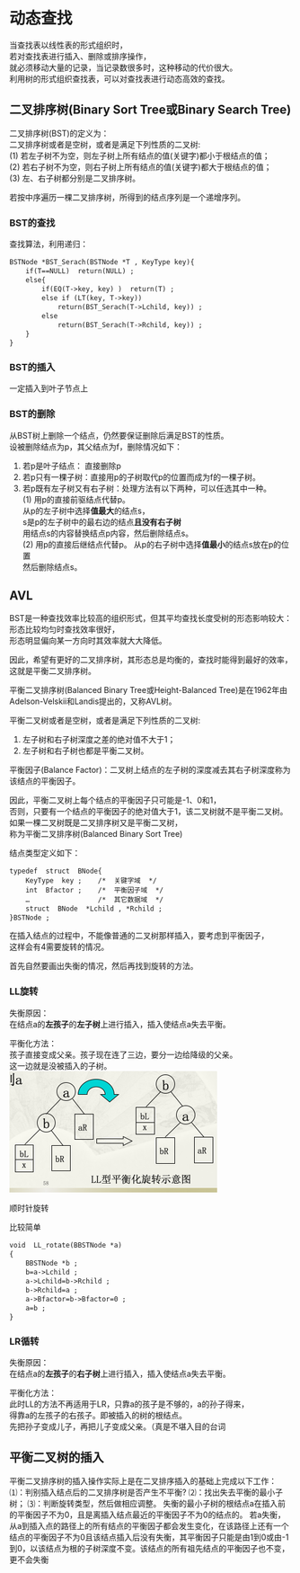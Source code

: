 # 动态查找

当查找表以线性表的形式组织时，  
若对查找表进行插入、删除或排序操作，  
就必须移动大量的记录，当记录数很多时，这种移动的代价很大。  
利用树的形式组织查找表，可以对查找表进行动态高效的查找。

## 二叉排序树(Binary Sort Tree或Binary Search Tree)

二叉排序树(BST)的定义为：  
二叉排序树或者是空树，或者是满足下列性质的二叉树:  
(1) 若左子树不为空，则左子树上所有结点的值(关键字)都小于根结点的值；  
(2) 若右子树不为空，则右子树上所有结点的值(关键字)都大于根结点的值；  
(3) 左、右子树都分别是二叉排序树。

若按中序遍历一棵二叉排序树，所得到的结点序列是一个递增序列。

### BST的查找

查找算法，利用递归：

    BSTNode *BST_Serach(BSTNode *T , KeyType key){  
        if(T==NULL)  return(NULL) ;
        else{  
            if(EQ(T->key, key) )  return(T) ;
            else if (LT(key, T->key))
                return(BST_Serach(T->Lchild, key)) ;
            else
                return(BST_Serach(T->Rchild, key)) ;
        }
    }

### BST的插入

一定插入到叶子节点上

### BST的删除

从BST树上删除一个结点，仍然要保证删除后满足BST的性质。  
设被删除结点为p，其父结点为f，删除情况如下：  
1. 若p是叶子结点： 直接删除p  
2. 若p只有一棵子树：直接用p的子树取代p的位置而成为f的一棵子树。  
3. 若p既有左子树又有右子树：处理方法有以下两种，可以任选其中一种。  
(1) 用p的直接前驱结点代替p。  
从p的左子树中选择**值最大**的结点s，  
s是p的左子树中的最右边的结点**且没有右子树**  
用结点s的内容替换结点p内容，然后删除结点s。  
(2) 用p的直接后继结点代替p。
从p的右子树中选择**值最小**的结点s放在p的位置  
然后删除结点s。

## AVL

BST是一种查找效率比较高的组织形式，但其平均查找长度受树的形态影响较大：  
形态比较均匀时查找效率很好，  
形态明显偏向某一方向时其效率就大大降低。

因此，希望有更好的二叉排序树，其形态总是均衡的，查找时能得到最好的效率，这就是平衡二叉排序树。

平衡二叉排序树(Balanced Binary Tree或Height-Balanced Tree)是在1962年由Adelson-Velskii和Landis提出的，又称AVL树。

平衡二叉树或者是空树，或者是满足下列性质的二叉树:

1. 左子树和右子树深度之差的绝对值不大于1；
2. 左子树和右子树也都是平衡二叉树。

平衡因子(Balance Factor)：二叉树上结点的左子树的深度减去其右子树深度称为该结点的平衡因子。

因此，平衡二叉树上每个结点的平衡因子只可能是-1、0和1，  
否则，只要有一个结点的平衡因子的绝对值大于1，该二叉树就不是平衡二叉树。  
如果一棵二叉树既是二叉排序树又是平衡二叉树，  
称为平衡二叉排序树(Balanced Binary Sort Tree) 

结点类型定义如下：

    typedef  struct  BNode{  
        KeyType  key ;    /*  关键字域  */
        int  Bfactor ;    /*  平衡因子域  */
        …                 /*  其它数据域  */
        struct  BNode  *Lchild , *Rchild ;
    }BSTNode ; 

在插入结点的过程中，不能像普通的二叉树那样插入，要考虑到平衡因子，  
这样会有4需要旋转的情况。

首先自然要画出失衡的情况，然后再找到旋转的方法。

### LL旋转

失衡原因：  
在结点a的**左孩子**的**左子树**上进行插入，插入使结点a失去平衡。

平衡化方法：  
孩子直接变成父亲。孩子现在连了三边，要分一边给降级的父亲。  
这一边就是没被插入的子树。  
![LL型平衡化旋转示意图](/img/1-Notes/5-查找/LL型平衡化旋转示意图.png)

顺时针旋转

比较简单

    void  LL_rotate(BBSTNode *a)
    {  
        BBSTNode *b ;
        b=a->Lchild ; 
        a->Lchild=b->Rchild ;
        b->Rchild=a ;
        a->Bfactor=b->Bfactor=0 ; 
        a=b ;
    }

### LR循转

失衡原因：  
在结点a的**左孩子**的**右子树**上进行插入，插入使结点a失去平衡。

平衡化方法：  
此时LL的方法不再适用于LR，只靠a的孩子是不够的，a的孙子得来，  
得靠a的左孩子的右孩子。即被插入的树的根结点。  
先把孙子变成儿子，再把儿子变成父亲。（真是不堪入目的台词

## 平衡二叉树的插入

平衡二叉排序树的插入操作实际上是在二叉排序插入的基础上完成以下工作：
⑴：判别插入结点后的二叉排序树是否产生不平衡?
⑵：找出失去平衡的最小子树；
⑶：判断旋转类型，然后做相应调整。
失衡的最小子树的根结点a在插入前的平衡因子不为0，且是离插入结点最近的平衡因子不为0的结点的。
若a失衡，从a到插入点的路径上的所有结点的平衡因子都会发生变化，在该路径上还有一个结点的平衡因子不为0且该结点插入后没有失衡，其平衡因子只能是由1到0或由-1到0，以该结点为根的子树深度不变。该结点的所有祖先结点的平衡因子也不变，更不会失衡
